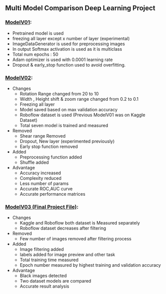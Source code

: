 ## Multi Model Comparison Deep Learning Project

### [ModelV01](https://github.com/aatansen/Multi-Model-Comparison-Deep-Learning-Project/tree/main/ModelV01):
- Pretrained model is used
- freezing all layer except x number of layer (experimental)
- ImageDataGenerator is used for preprocessing images
- In output Softmax activation is used as it is multiclass
- Total num epochs : 50
- Adam optimizer is used with 0.0001 learning rate
- Dropout & early_stop function used to avoid overfitting.

### [ModelV02](https://github.com/aatansen/Multi-Model-Comparison-Deep-Learning-Project/tree/main/ModelV02):
- Changes
    - Rotation Range changed from 20 to 10
    - Width , Height shift &  zoom range changed from 0.2 to 0.1
    - Freezing all layer
    - Model saved based on max validation accuracy
    - Roboflow dataset is used (Previous ModelV01 was on Kaggle Dataset)
    - Total seven model is trained and measured
- Removed
    - Shear range Removed
    - Dropout, New layer (experimented previously)
    - Early stop function removed
- Added
    - Preprocessing function added
    - Shuffle added
- Advantage
    - Accuracy increased
    - Complexity reduced
    - Less number of params
    - Accurate ROC,AUC curve
    - Accurate performance matrices

### [ModelV03 (Final Project File)](https://github.com/aatansen/Multi-Model-Comparison-Deep-Learning-Project/tree/main/ModelV03%20(Final%20Project%20File)/Project%20Files):
- Changes
    - Kaggle and Roboflow both dataset is Measured separately
    - Roboflow dataset decreases after filtering
- Removed
    - Few number of images removed after filtering process
- Added
    - Image filtering added
    - labels added for image preview and other task
    - Total training time measured
    - Epoch number measured by highest training and validation accuracy
- Advantage
    - Black images detected
    - Two dataset models are compared
    - Accurate result analysis
